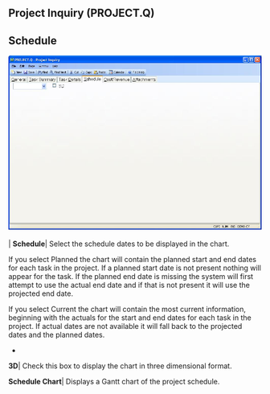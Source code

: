 ## Project Inquiry (PROJECT.Q)
<PageHeader />

## Schedule

![](./PROJECT-Q-4.jpg)

| **Schedule**|  Select the schedule dates to be displayed in the chart.

If you select Planned the chart will contain the planned start and end dates
for each task in the project. If a planned start date is not present nothing
will appear for the task. If the planned end date is missing the system will
first attempt to use the actual end date and if that is not present it will
use the projected end date.

If you select Current the chart will contain the most current information,
beginning with the actuals for the start and end dates for each task in the
project. If actual dates are not available it will fall back to the projected
dates and the planned dates.

-  
**3D**|  Check this box to display the chart in three dimensional format.

**Schedule Chart**|  Displays a Gantt chart of the project schedule.


<badge text= "Version 8.10.57 " vertical="middle" />

<PageFooter />
